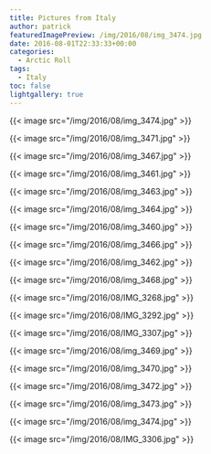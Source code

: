 ```yaml
---
title: Pictures from Italy
author: patrick
featuredImagePreview: /img/2016/08/img_3474.jpg
date: 2016-08-01T22:33:33+00:00
categories:
  - Arctic Roll
tags:
  - Italy
toc: false
lightgallery: true
---
```

{{< image src="/img/2016/08/img_3474.jpg" >}}

{{< image src="/img/2016/08/img_3471.jpg" >}}

{{< image src="/img/2016/08/img_3467.jpg" >}}

{{< image src="/img/2016/08/img_3461.jpg" >}}

{{< image src="/img/2016/08/img_3463.jpg" >}}

{{< image src="/img/2016/08/img_3464.jpg" >}}

{{< image src="/img/2016/08/img_3460.jpg" >}}

{{< image src="/img/2016/08/img_3466.jpg" >}}

{{< image src="/img/2016/08/img_3462.jpg" >}}

{{< image src="/img/2016/08/img_3468.jpg" >}}

{{< image src="/img/2016/08/IMG_3268.jpg" >}}

{{< image src="/img/2016/08/IMG_3292.jpg" >}}

{{< image src="/img/2016/08/IMG_3307.jpg" >}}

{{< image src="/img/2016/08/img_3469.jpg" >}}

{{< image src="/img/2016/08/img_3470.jpg" >}}

{{< image src="/img/2016/08/img_3472.jpg" >}}

{{< image src="/img/2016/08/img_3473.jpg" >}}

{{< image src="/img/2016/08/img_3474.jpg" >}}

{{< image src="/img/2016/08/IMG_3306.jpg" >}}
